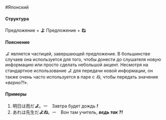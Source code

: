 #Японский 
#### Структура
Предложение + **よ**
Предложение + **ね**
#### Пояснение
*よ* является частицей, завершающей предложение. В большинстве случаев она используется для того, чтобы донести до слушателя новую информацию или просто сделать небольшой акцент.
Несмотря на стандартное использование *よ* для передачи новой информации, он также очень часто используется в паре с *ね*, чтобы передать значение «*верно?!*». 
#### Примеры
1. 明日は雨だ***よ***。ー　Завтра будет дождь ***!***
2. あれは先生だ***よね***。ー　Вон там учитель, ***ведь так ?!***